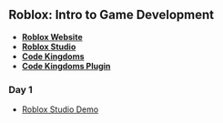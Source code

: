 ## Roblox: Intro to Game Development
- **[Roblox Website](https://www.roblox.com/home)**
- **[Roblox Studio](https://create.roblox.com/landing)**
- **[Code Kingdoms](https://codingwithkids.codekingdoms.com)**
- **[Code Kingdoms Plugin](https://www.roblox.com/library/1225619644/Code-Kingdoms)**

### Day 1
- [Roblox Studio Demo](https://www.roblox.com/games/6520830870/Roblox-Studio-Demo)
